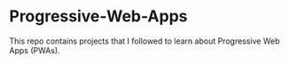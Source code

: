 # Progressive-Web-Apps
This repo contains projects that I followed to learn about Progressive Web Apps (PWAs).
